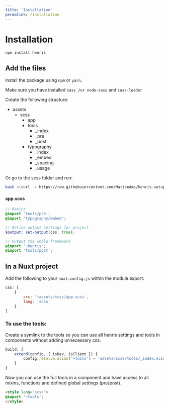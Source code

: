 ```yaml
---
title: 'Installation'
permalink: /installation
---
```

# Installation

```
npm install henris
```

## Add the files

Install the package using `npm` or `yarn`. 

Make sure you have installed `sass /or node-sass` and `sass-loader`

Create the following structure:
<file-tree>
	<ul class="dir__list">
		<li class="dir">assets
			<ul class="dir__list">
				<li class="dir">scss
					<ul classs="dir__list">
						<li class="file" ext="scss">app</li>
						<li class="dir">tools
							<ul class="dir__list">
								<li class="file" ext="scss">_index</li>
								<li class="file" ext="scss">_pre</li>
								<li class="file" ext="scss">_post</li>
							</ul>
						</li>
						<li class="dir">typography
							<ul class="dir__list">
								<li class="file" ext="scss">_index</li>
								<li class="file" ext="scss">_embed</li>
								<li class="file" ext="scss">_spacing</li>
								<li class="file" ext="scss">_usage</li>
							</ul>
						</li>
					</ul>
				</li>
			</ul>
		</li>
	</ul>
</file-tree>

Or go to the scss folder and run:
``` bash
bash <(curl -s https://raw.githubusercontent.com/MatiseAms/henris-setup-files/master/setup.sh)
```


#### app.scss
```scss
// Basics
@import 'tools/pre';
@import 'typography/embed';

// Define output settings for project
$output: set-output(css, true);

// Output the whole framework
@import '~henris';
@import 'tools/post';
```




## In a Nuxt project

Add the following to your `nuxt.config.js` within the module.export:
```js
css: [
	{
		src: '~assets/scss/app.scss',
		lang: 'scss'
	}
]
```

### To use the tools:
Create a symlink to the tools so you can use all henris settings and tools in components without adding
unnecessary css.
```js
build: {
	extend(config, { isDev, isClient }) {
		config.resolve.alias['~tools'] = 'assets/scss/tools/_index.scss';
	}
}
```

Now you can use the full tools in a component and have access to all mixins, functions and defined global settings (pre/post).

```html
<style lang="scss">
@import '~tools';
</style>
```